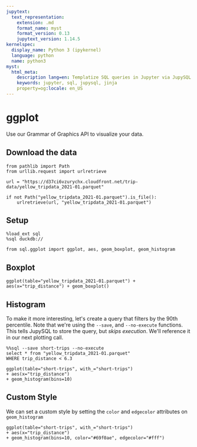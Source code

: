 ```yaml
---
jupytext:
  text_representation:
    extension: .md
    format_name: myst
    format_version: 0.13
    jupytext_version: 1.14.5
kernelspec:
  display_name: Python 3 (ipykernel)
  language: python
  name: python3
myst:
  html_meta:
    description lang=en: Templatize SQL queries in Jupyter via JupySQL
    keywords: jupyter, sql, jupysql, jinja
    property=og:locale: en_US
---
```


# ggplot

Use our Grammar of Graphics API to visualize your data.

## Download the data

```{code-cell} ipython3
from pathlib import Path
from urllib.request import urlretrieve

url = "https://d37ci6vzurychx.cloudfront.net/trip-data/yellow_tripdata_2021-01.parquet"

if not Path("yellow_tripdata_2021-01.parquet").is_file():
    urlretrieve(url, "yellow_tripdata_2021-01.parquet")
```
## Setup

```{code-cell} ipython3
%load_ext sql
%sql duckdb://
```

```{code-cell} ipython3
from sql.ggplot import ggplot, aes, geom_boxplot, geom_histogram
```

## Boxplot

```{code-cell} ipython3
ggplot(table="yellow_tripdata_2021-01.parquet") + aes(x="trip_distance") + geom_boxplot()
```

## Histogram

To make it more interesting, let's create a query that filters by the 90th percentile. Note that we're using the `--save`, and `--no-execute` functions. This tells JupySQL to store the query, but *skips execution*. We'll reference it in our next plotting call.

```{code-cell} ipython3
%%sql --save short-trips --no-execute
select * from "yellow_tripdata_2021-01.parquet"
WHERE trip_distance < 6.3
```

```{code-cell} ipython3
ggplot(table="short-trips", with_="short-trips") 
+ aes(x="trip_distance") 
+ geom_histogram(bins=10)
```

## Custom Style

We can set a custom style by setting the `color` and `edgecolor` attributes on `geom_histogram`

```{code-cell} ipython3
ggplot(table="short-trips", with_="short-trips") 
+ aes(x="trip_distance") 
+ geom_histogram(bins=10, color="#69f0ae", edgecolor="#fff")
```